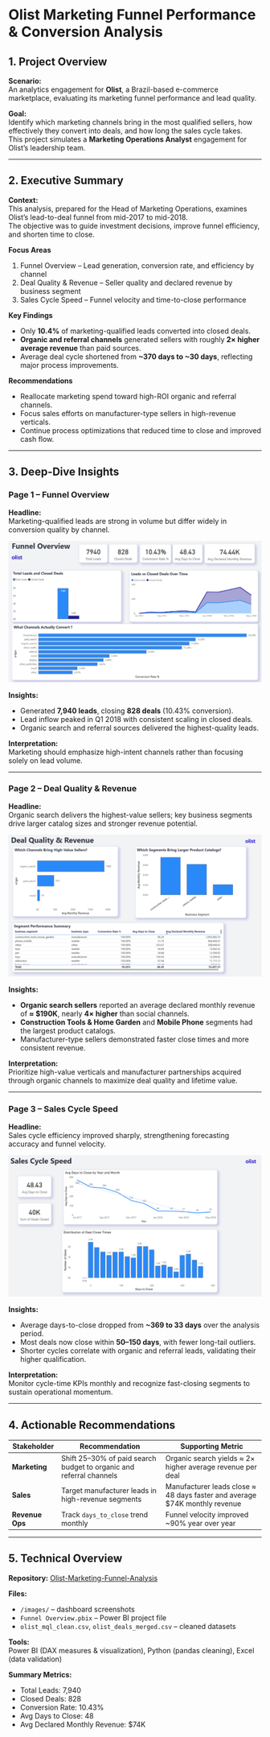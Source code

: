 # Olist Marketing Funnel Performance & Conversion Analysis  

## 1. Project Overview  

**Scenario:**  
An analytics engagement for **Olist**, a Brazil-based e-commerce marketplace, evaluating its marketing funnel performance and lead quality.  

**Goal:**  
Identify which marketing channels bring in the most qualified sellers, how effectively they convert into deals, and how long the sales cycle takes.  
This project simulates a **Marketing Operations Analyst** engagement for Olist’s leadership team.  

---

## 2. Executive Summary  

**Context:**  
This analysis, prepared for the Head of Marketing Operations, examines Olist’s lead-to-deal funnel from mid-2017 to mid-2018.  
The objective was to guide investment decisions, improve funnel efficiency, and shorten time to close.  

**Focus Areas**  
1. Funnel Overview – Lead generation, conversion rate, and efficiency by channel  
2. Deal Quality & Revenue – Seller quality and declared revenue by business segment  
3. Sales Cycle Speed – Funnel velocity and time-to-close performance  

**Key Findings**  
- Only **10.4%** of marketing-qualified leads converted into closed deals.  
- **Organic and referral channels** generated sellers with roughly **2× higher average revenue** than paid sources.  
- Average deal cycle shortened from **~370 days to ~30 days**, reflecting major process improvements.  

**Recommendations**  
- Reallocate marketing spend toward high-ROI organic and referral channels.  
- Focus sales efforts on manufacturer-type sellers in high-revenue verticals.  
- Continue process optimizations that reduced time to close and improved cash flow.  

---

## 3. Deep-Dive Insights  

### Page 1 – Funnel Overview  
**Headline:**  
Marketing-qualified leads are strong in volume but differ widely in conversion quality by channel.  

![Funnel Overview](images/funnel%20overview.png)  

**Insights:**  
- Generated **7,940 leads**, closing **828 deals** (10.43% conversion).  
- Lead inflow peaked in Q1 2018 with consistent scaling in closed deals.  
- Organic search and referral sources delivered the highest-quality leads.  

**Interpretation:**  
Marketing should emphasize high-intent channels rather than focusing solely on lead volume.  

---

### Page 2 – Deal Quality & Revenue  
**Headline:**  
Organic search delivers the highest-value sellers; key business segments drive larger catalog sizes and stronger revenue potential.  

![Deal Quality & Revenue](images/Deal%20Quality%20&%20Revenue.png)  

**Insights:**  
- **Organic search sellers** reported an average declared monthly revenue of **≈ $190K**, nearly **4× higher** than social channels.  
- **Construction Tools & Home Garden** and **Mobile Phone** segments had the largest product catalogs.  
- Manufacturer-type sellers demonstrated faster close times and more consistent revenue.  

**Interpretation:**  
Prioritize high-value verticals and manufacturer partnerships acquired through organic channels to maximize deal quality and lifetime value.  

---

### Page 3 – Sales Cycle Speed  
**Headline:**  
Sales cycle efficiency improved sharply, strengthening forecasting accuracy and funnel velocity.  

![Sales Cycle Speed](images/Sales%20Cycle%20Speed.png)  

**Insights:**  
- Average days-to-close dropped from **~369 to 33 days** over the analysis period.  
- Most deals now close within **50–150 days**, with fewer long-tail outliers.  
- Shorter cycles correlate with organic and referral leads, validating their higher qualification.  

**Interpretation:**  
Monitor cycle-time KPIs monthly and recognize fast-closing segments to sustain operational momentum.  

---

## 4. Actionable Recommendations  

| Stakeholder | Recommendation | Supporting Metric |
|--------------|----------------|------------------|
| **Marketing** | Shift 25–30% of paid search budget to organic and referral channels | Organic search yields ≈ 2× higher average revenue per deal |
| **Sales** | Target manufacturer leads in high-revenue segments | Manufacturer leads close ≈ 48 days faster and average $74K monthly revenue |
| **Revenue Ops** | Track `days_to_close` trend monthly | Funnel velocity improved ~90% year over year |

---

## 5. Technical Overview  

**Repository:** [Olist-Marketing-Funnel-Analysis](https://github.com/Kevinm360/Olist-Marketing-Funnel-Analysis)  

**Files:**  
- `/images/` – dashboard screenshots  
- `Funnel Overview.pbix` – Power BI project file  
- `olist_mql_clean.csv`, `olist_deals_merged.csv` – cleaned datasets  

**Tools:**  
Power BI (DAX measures & visualization), Python (pandas cleaning), Excel (data validation)  

**Summary Metrics:**  
- Total Leads: 7,940  
- Closed Deals: 828  
- Conversion Rate: 10.43%  
- Avg Days to Close: 48  
- Avg Declared Monthly Revenue: $74K  
